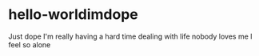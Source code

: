 # hello-worldimdope
Just dope
I'm really having a hard time dealing with life nobody loves me I feel so alone 
